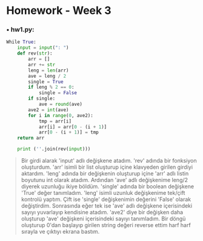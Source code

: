 # Homework - Week 3

### • hw1.py:
```python
While True:
	input = input(": ")
	def rev(str):
    	arr = []
    	arr += str
    	leng = len(arr)
    	ave = leng / 2
    	single = True
    	if leng % 2 == 0:
    	    single = False
    	if single:
    	    ave = round(ave)
    	ave2 = int(ave)
    	for i in range(0, ave2):
    	    tmp = arr[i]
    	    arr[i] = arr[0 - (i + 1)]
    	    arr[0 - (i + 1)] = tmp
   	return arr

	print (''.join(rev(input)))
```

> Bir girdi alarak 'input' adlı değişkene atadım. 'rev' adında bir fonksiyon oluşturdum. 'arr' isimli bir list oluşturup içine klavyeden girilen girdiyi aktardım. 'leng' adında bir değişkenin oluşturup içine 'arr' adlı listin boyutunu int olarak atadım. Ardından 'ave' adlı değişkenime leng/2 diyerek uzunluğu ikiye böldüm. 'single' adında bir boolean değişkene 'True' değer tanımladım. 'leng' isimli uzunluk değişkenime tek/çift kontrolü yaptım. Çift ise 'single' değişkenimin değerini 'False' olarak değiştirdim. Sonrasında eğer tek ise 'ave' adlı değişkene içerisindeki sayıyı yuvarlayıp kendisine atadım. 'ave2' diye bir değişken daha oluşturup 'ave' değişkeni içerisindeki sayıyı tanımladım. Bir döngü oluşturup 0'dan başlayıp girilen string değeri reverse ettim harf harf sırayla ve çıktıyı ekrana bastım.